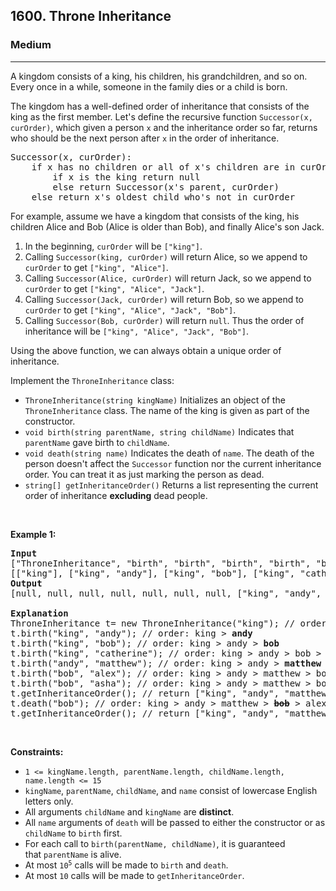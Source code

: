 <h2>1600. Throne Inheritance</h2><h3>Medium</h3><hr><div><p>A kingdom consists of a king, his children, his grandchildren, and so on. Every once in a while, someone in the family dies or a child is born.</p>

<p>The kingdom has a well-defined order of inheritance that consists of the king as the first member. Let's define the recursive function <code>Successor(x, curOrder)</code>, which given a person <code>x</code> and the inheritance order so far, returns who should be the next person after <code>x</code> in the order of inheritance.</p>

<pre>Successor(x, curOrder):
    if x has no children or all of x's children are in curOrder:
        if x is the king return null
        else return Successor(x's parent, curOrder)
    else return x's oldest child who's not in curOrder
</pre>

<p>For example, assume we have a kingdom that consists of the king, his children Alice and Bob (Alice is older than Bob), and finally Alice's son Jack.</p>

<ol>
	<li>In the beginning, <code>curOrder</code> will be <code>["king"]</code>.</li>
	<li>Calling <code>Successor(king, curOrder)</code> will return Alice, so we append to <code>curOrder</code> to get <code>["king", "Alice"]</code>.</li>
	<li>Calling <code>Successor(Alice, curOrder)</code> will return Jack, so we append to <code>curOrder</code> to get <code>["king", "Alice", "Jack"]</code>.</li>
	<li>Calling <code>Successor(Jack, curOrder)</code> will return Bob, so we append to <code>curOrder</code> to get <code>["king", "Alice", "Jack", "Bob"]</code>.</li>
	<li>Calling <code>Successor(Bob, curOrder)</code> will return <code>null</code>. Thus the order of inheritance will be <code>["king", "Alice", "Jack", "Bob"]</code>.</li>
</ol>

<p>Using the above function, we can always obtain a unique order of inheritance.</p>

<p>Implement the <code>ThroneInheritance</code> class:</p>

<ul>
	<li><code>ThroneInheritance(string kingName)</code> Initializes an object of the <code>ThroneInheritance</code> class. The name of the king is given as part of the constructor.</li>
	<li><code>void birth(string parentName, string childName)</code> Indicates that <code>parentName</code> gave birth to <code>childName</code>.</li>
	<li><code>void death(string name)</code> Indicates the death of <code>name</code>. The death of the person doesn't affect the <code>Successor</code> function nor the current inheritance order. You can treat it as just marking the person as dead.</li>
	<li><code>string[] getInheritanceOrder()</code> Returns a list representing the current order of inheritance <strong>excluding</strong> dead people.</li>
</ul>

<p>&nbsp;</p>
<p><strong>Example 1:</strong></p>

<pre><strong>Input</strong>
["ThroneInheritance", "birth", "birth", "birth", "birth", "birth", "birth", "getInheritanceOrder", "death", "getInheritanceOrder"]
[["king"], ["king", "andy"], ["king", "bob"], ["king", "catherine"], ["andy", "matthew"], ["bob", "alex"], ["bob", "asha"], [null], ["bob"], [null]]
<strong>Output</strong>
[null, null, null, null, null, null, null, ["king", "andy", "matthew", "bob", "alex", "asha", "catherine"], null, ["king", "andy", "matthew", "alex", "asha", "catherine"]]

<strong>Explanation</strong>
ThroneInheritance t= new ThroneInheritance("king"); // order: <strong>king</strong>
t.birth("king", "andy"); // order: king &gt; <strong>andy</strong>
t.birth("king", "bob"); // order: king &gt; andy &gt; <strong>bob</strong>
t.birth("king", "catherine"); // order: king &gt; andy &gt; bob &gt; <strong>catherine</strong>
t.birth("andy", "matthew"); // order: king &gt; andy &gt; <strong>matthew</strong> &gt; bob &gt; catherine
t.birth("bob", "alex"); // order: king &gt; andy &gt; matthew &gt; bob &gt; <strong>alex</strong> &gt; catherine
t.birth("bob", "asha"); // order: king &gt; andy &gt; matthew &gt; bob &gt; alex &gt; <strong>asha</strong> &gt; catherine
t.getInheritanceOrder(); // return ["king", "andy", "matthew", "bob", "alex", "asha", "catherine"]
t.death("bob"); // order: king &gt; andy &gt; matthew &gt; <strong><s>bob</s></strong> &gt; alex &gt; asha &gt; catherine
t.getInheritanceOrder(); // return ["king", "andy", "matthew", "alex", "asha", "catherine"]
</pre>

<p>&nbsp;</p>
<p><strong>Constraints:</strong></p>

<ul>
	<li><code>1 &lt;= kingName.length, parentName.length, childName.length, name.length &lt;= 15</code></li>
	<li><code>kingName</code>, <code>parentName</code>, <code>childName</code>, and <code>name</code> consist of lowercase English letters only.</li>
	<li>All arguments <code>childName</code> and <code>kingName</code> are <strong>distinct</strong>.</li>
	<li>All <code>name</code> arguments of <code>death</code> will be passed to either the constructor or as <code>childName</code> to <code>birth</code> first.</li>
	<li>For each call to&nbsp;<code>birth(parentName, childName)</code>, it is guaranteed that&nbsp;<code>parentName</code> is alive.</li>
	<li>At most <code>10<sup>5</sup></code> calls will be made to <code>birth</code> and <code>death</code>.</li>
	<li>At most <code>10</code> calls will be made to <code>getInheritanceOrder</code>.</li>
</ul>
</div>